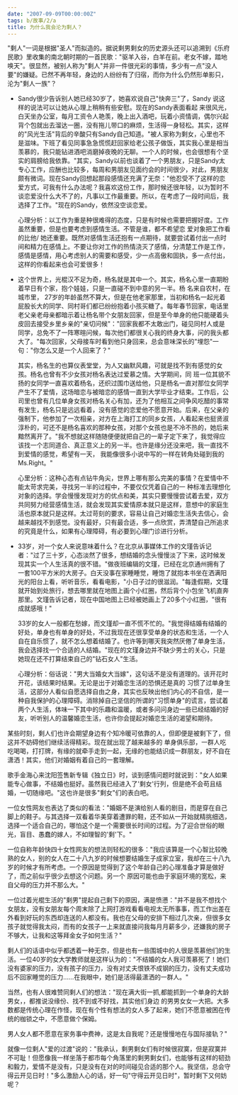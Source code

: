 ```yaml
---
date: "2007-09-09T00:00:00Z"
tags: b/故事/2/a
title: 为什么我会沦为剩人？
---
```


"剩人"一词是根据"圣人"而拟造的。据说剩男剩女的历史源头还可以追溯到《乐府民歌》里收集的南北朝时期的一首民歌："驱羊入谷，白羊在前。老女不嫁，踏地唤天"。很显然，被别人称为"剩人"并非一件很光彩的事情，多少有一点"没人要"的嫌疑。已然不再年轻，身边的人纷纷有了归宿，而你为什么仍然形单影只，沦为"剩人一族"？

- Sandy很少告诉别人她已经30岁了，她喜欢说自己"快奔三"了，Sandy 说这样的说法可以让她从心理上稍稍有些安慰。现在的Sandy表面看起 来很风光，白天坐办公室，每月工资令人艳羡，晚上出入酒吧，玩着小资情调，偶尔兴起背个包就出去溜达一圈，没有拖儿带口的麻烦，生活得一身轻松。其实，这样的"风光生活"背后的辛酸只有Sandy自己知道。"被人家称为剩女，心里也不是滋味。下班了看见同事急急慌慌赶回家给老公孩子做饭，其实我心里是相当羡慕的，我只能钻进酒吧消磨掉夜晚的无聊。一个人的时候，也会很想有个坚实的肩膀给我依靠。"其实，Sandy以前也谈着了一个男朋友，只是Sandy太专心工作，应酬也比较多，每周和男朋友见面约会的时间很少，对此，男朋友颇有微词。现在Sandy回想起那段感情还充满了无奈："他忍受不了这样的恋爱方式，可我有什么办法呢？我喜欢这份工作，那时候还很年轻，以为暂时不谈恋爱没什么大不了的，凡事以工作最重要。所以，在考虑了一段时间后，我选择了工作。"现在的Sandy，依然没空谈恋爱。 

  心理分析：以工作为重是种很难得的态度，只是有时候也需要把握好度。工作虽然重要，但是也要考虑到感情生活。不管是谁，都不希望恋 爱对象把工作看的比他/ 她还重要。既然对感情生活还抱有一点期待，就要尝试着付出一点时间和精力在感情上。不要让你对工作的热情浇灭了感情，分清楚工作是工作，感情是感情，用心考虑别人的需要和感受，少一点高傲和固执，多一点付出，这样的你看起来也会可爱很多！

- 这个世界上，光棍汉不足为奇，杨名就是其中一个。其实，杨名心里一直期盼着早日有个家，抱个娃娃，只是一直碰不到中意的另一半。杨 名来自农村，在城市里， 27岁的年龄虽然不算大，但是在他老家那里，当初和杨名一起光着屁股长大的同学、同村哥们都已纷纷抱着小孩买糖了。每年春节回家，电话里老父亲老母亲都暗示着让杨名带个女朋友回家，但是至今单身的他只能硬着头皮回去接受乡里乡亲的"亲切问候"："回家我都不太敢出门，碰见同村人或是同学，总免不了一阵寒暄问候，每次他们都很关心我的终身大事，问的我头都大了。"每次回家，父母接车时看到他只身回来，总会意味深长的"埋怨"一句："你怎么又是一个人回来了？" 

  其实，杨名生的也算仪表堂堂，为人又幽默风趣，可就是找不到有感觉的女孩。杨名也曾有不少女孩对杨名表达过爱慕之情。大学期间，同 班一位其貌不扬的女同学一直喜欢着杨名，还织过围巾送给他，只是杨名一直对那位女同学产生不了爱情，这场暗恋与被暗恋的感情一直到大学毕业才结束。工作后，公司里也曾有几位单身女孩对杨名关心有加，还为了他相互之间争风吃醋的事常有发生，杨名只是远远看着，没有感觉的恋爱他不愿意开始。后来，在父亲的强制下，他参加了一次相亲，对方在上海打工的同乡女孩，人看起来也挺贤淑淳朴的，可还不是杨名喜欢的那种女孩，对那个女孩也是不冷不热的，她后来黯然离开了。"我不想就这样随随便便就把自己的一辈子定下来了，我觉得应该找一个志同道合、真正意义上的另一半。也许是缘分还没来吧，我一直找不到爱情的感觉，希望有一天， 我能像很多小说中写的一样在转角处碰到我的Ms.Right。"

  心里分析：这种心态有点钻牛角尖，世界上哪有那么完美的事情？在爱情中不能太苛求完美，寻找另一半的过程中，不要仅仅凭着自己的一 种标准去理想化对象的选择。学会慢慢发现对方的优点和美，其实只要慢慢尝试着去爱，双方共同努力经营感情生活，就会发现其实爱情原本就只是这样，意想中的家庭生活也原本就只是这样。太过苛刻的要求，容易让自己对婚恋生活失去信心，会越来越找不到感觉。没有最好，只有最合适，多一点欣赏，弄清楚自己所追求的究竟是什么，如果有心理障碍，有必要到心理门诊进行分析。 

- 33岁，对一个女人来说意味着什么？在北京从事媒体工作的文瑾告诉记者："过了三十岁，心态淡然了很多，想结婚的念头慢慢淡了下来，这时候发现其实一个人生活真的很不错。"做夜班编辑的文瑾，已经在北京通州拥有了一套100平方米的大房子。白天没事在家睡睡觉，睡饱了就抱本书坐在洒满阳光的阳台上看，听听音乐，看看电影，"小日子过的很滋润。"每逢假期，文瑾就开始到处旅行，想去哪里就在地图上画个小红圈，然后背个小包坐飞机直奔那里。文瑾告诉记者，现在中国地图上已经被她画上了20多个小红圈，"很有成就感哦！" 

  33岁的女人一般都在愁嫁，而文瑾却一直不慌不忙的。"我觉得结婚有结婚的好处，单身也有单身的好处，不过我现在还很享受单身的状态和生活，一个人自在自乐惯了，就不怎么想着结婚了。也许等到哪天我突然厌倦了单身生活，我会选择找一个合适的人结婚。"现在的文瑾身边并不缺少男士的关心，只是她现在还不打算结束自己的"钻石女人"生活。
  
  心理分析：俗话说："男大当婚女大当嫁"，这句话不是没有道理的。该开花时开花，该结果时结果。无论是出于对婚恋生活的恐惧还是真的 习惯了过单身生活，这部分人看似自愿选择自由之身，其实也反映出他们内心的不自信，是一种自我保护的心理障碍。消除掉自己坚信的所谓的"习惯单身"的谎言，尝试着两个人生活，体味一下其中的乐趣和温暖，或者多问问身边一些已经结婚的好友，听听别人的温馨婚恋生活，也许你会提起对婚恋生活的渴望和期待。 

某些时刻，剩人们也许会期望身边有个知冷暖可依靠的人，但即便是被剩下了，但这并不妨碍他们继续活得精彩。现在就出现了越来越多的 单身俱乐部，一群人吃吃喝喝，打打牌，有缘的就牵手走到一起，无缘的也能结识成一群朋友，好不自在潇洒！其实，他们对婚姻有着自己的一套理解。

歌手金海心来沈阳签售新专辑《独立日》时，谈到感情问题时就说到："女人如果能专心做事，不结婚也挺好。虽然我已经进入了'剩女'行列，但是绝不会苟且结婚，一切随缘吧。"这也许是很多"剩女"们的表白吧。 

一位女性网友也表达了类似的看法："婚姻不是演给别人看的剧目，而是穿在自己脚上的鞋子。与其选择一双看着华美穿着遭罪的鞋，还不如从一开始就精挑细选，选择一个适合自己的，哪怕这个是一个需要很长时间的过程。为了迎合世俗的眼光，盲目、愚蠢的嫁人，不如理智的'剩'下。"

一位自称年龄快四十女性网友的想法则轻松的很多："我应该算是一个心智比较晚熟的女人，别的女人在二十八九岁的时候想要结婚生子成家立室，我却在三十八九岁的时候才有所考虑。一个原因是觉得到了这个年龄自己的心理准备才算是做好了，而之前似乎很少去想这个问题。另一个 原因可能也由于家庭环境的宽松，来自父母的压力并不那么大。" 

一位过着光棍生活的"剩男"提起自己剩下的原因，满是愤懑："并不是我不想找个女朋友，没有女朋友每个周末除了上网打游戏看看电视太无所事事，而工作出差在外看到好玩的东西却连送的人都没有。我也在父母的安排下相过几次亲，但很多女孩子就觉得我太闷，而有的女孩子一上来就直接问我每月月薪多少，还嫌我的房子不够大，让我和这等拜金女子如何生活？"

剩人们的话语中似乎都透着一种无奈，但是也有一些围城中的人很是羡慕他们的生活。一位40岁的女大学教师就是这样认为的："不结婚的女人我可羡慕死了！她们没有婆家的压力，没有孩子的压力，没有对丈夫恨铁不成钢的压力，没有丈夫成功后不回家睡觉的压力……在我眼中，她们是活得最潇洒的一群人。" 

当然，也有人很难赞同剩人们的想法："现在满大街一抓,都能抓到一个单身的大龄男女，，都推说没缘份、找不到或不好找，其实他们身边 的男男女女一大把。大多数都是传统心理在作怪，现在有个性有想法的女人多了起来，她们不愿意被困在传统的枷锁之中，不愿意做个保姆。

男人女人都不愿意在家务事中费神，这是太自我呢？还是慢慢地在与国际接轨？"

就像一位剩人"爱的过渡"说的："我承认，剩男剩女们有时候很寂寞，但是寂寞并不可耻！但愿像我一样坐落于都市每个角落里的剩男剩女们，也能够有这样的韧劲和毅力，爱情不是没有，只是没有在对的时间碰见合适的那个人。我坚信，总会守得云开见日时！"多么激励人心的话，好一句"守得云开见日时"，暂时剩下又何妨呢？ 
